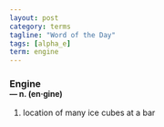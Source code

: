 ```yaml
---
layout: post
category: terms
tagline: "Word of the Day"
tags: [alpha_e]
term: engine
---
```


<h3>Engine<br/> <small>&mdash; n. (en<span>&middot;</span>gine)</small></h3>
<p><ol>
<li>location of many ice cubes at a bar</li>
</ol></p>
